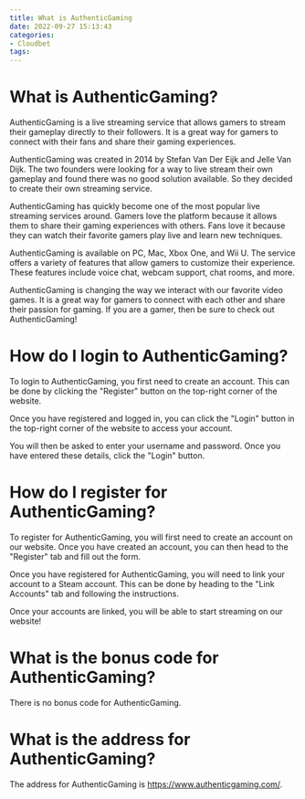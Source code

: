 ```yaml
---
title: What is AuthenticGaming
date: 2022-09-27 15:13:43
categories:
- Cloudbet
tags:
---
```



#  What is AuthenticGaming?

AuthenticGaming is a live streaming service that allows gamers to stream their gameplay directly to their followers. It is a great way for gamers to connect with their fans and share their gaming experiences.

AuthenticGaming was created in 2014 by Stefan Van Der Eijk and Jelle Van Dijk. The two founders were looking for a way to live stream their own gameplay and found there was no good solution available. So they decided to create their own streaming service.

AuthenticGaming has quickly become one of the most popular live streaming services around. Gamers love the platform because it allows them to share their gaming experiences with others. Fans love it because they can watch their favorite gamers play live and learn new techniques.

AuthenticGaming is available on PC, Mac, Xbox One, and Wii U. The service offers a variety of features that allow gamers to customize their experience. These features include voice chat, webcam support, chat rooms, and more.

AuthenticGaming is changing the way we interact with our favorite video games. It is a great way for gamers to connect with each other and share their passion for gaming. If you are a gamer, then be sure to check out AuthenticGaming!

#  How do I login to AuthenticGaming?

To login to AuthenticGaming, you first need to create an account. This can be done by clicking the "Register" button on the top-right corner of the website.

Once you have registered and logged in, you can click the "Login" button in the top-right corner of the website to access your account.

You will then be asked to enter your username and password. Once you have entered these details, click the "Login" button.

#  How do I register for AuthenticGaming?

To register for AuthenticGaming, you will first need to create an account on our website. Once you have created an account, you can then head to the "Register" tab and fill out the form.

Once you have registered for AuthenticGaming, you will need to link your account to a Steam account. This can be done by heading to the "Link Accounts" tab and following the instructions.

Once your accounts are linked, you will be able to start streaming on our website!

#  What is the bonus code for AuthenticGaming?

There is no bonus code for AuthenticGaming.

#  What is the address for AuthenticGaming?

The address for AuthenticGaming is https://www.authenticgaming.com/.